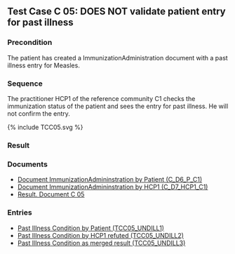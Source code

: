 ## Test Case C 05:  DOES NOT validate patient entry for past illness

### Precondition
The patient has created a ImmunizationAdministration document with a past illness entry for Measles.

### Sequence
The practitioner HCP1 of the reference community C1 checks the immunization status of the patient and sees the entry for past illness. He will not confirm the entry.

<div>{% include TCC05.svg %}</div>


### Result


### Documents
* [Document ImmunizationAdmininstration by Patient (C_D6_P_C1)](Bundle-C-D6-P-C1.html)
* [Document ImmunizationAdmininstration by HCP1 (C_D7_HCP1_C1)](Bundle-C-D7-HCP1-C1.html)
* [Result. Document C 05](Bundle-RDC05.html)

### Entries
* [Past Illness Condition by Patient (TCC05_UNDILL1)](Condition-TCC05-UNDILL1.html)
* [Past Illness Condition by HCP1 refuted (TCC05_UNDILL2)](Condition-TCC05-UNDILL2.html)
* [Past Illness Condition as merged result (TCC05_UNDILL3)](Condition-TCC05-UNDILL3.html)
